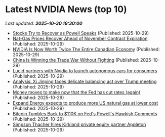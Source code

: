 # Latest NVIDIA News (top 10)
_Last updated: **2025-10-30 19:30:00**_

- [Stocks Try to Recover as Powell Speaks](https://biztoc.com/x/c0087d60b58083b3) (Published: 2025-10-29)
- [Nat-Gas Prices Recover Ahead of November Contract Expiration](https://biztoc.com/x/15670d94c2aef519) (Published: 2025-10-29)
- [NVIDIA Is Now Worth Twice The Entire Canadian Economy](https://dailycaller.com/2025/10/29/nvidia-first-5-trillion-company-twice-canada-gdp/) (Published: 2025-10-29)
- [China Is Winning the Trade War Without Fighting](https://biztoc.com/x/c97454d9f9887f64) (Published: 2025-10-29)
- [Lucid partners with Nvidia to launch autonomous cars for consumers](https://biztoc.com/x/ff93810bda811a90) (Published: 2025-10-29)
- [Analysis: Xi Jinping faces delicate balancing act over Trump meeting](https://biztoc.com/x/842de555c3ec450e) (Published: 2025-10-29)
- [Money moves to make now that the Fed has cut rates (again)](https://biztoc.com/x/5e62006dada626f4) (Published: 2025-10-29)
- [Expand Energy expects to produce more US natural gas at lower cost](https://biztoc.com/x/0a2572c772ef5379) (Published: 2025-10-29)
- [Bitcoin Tumbles Back to $110K on Fed's Powell's Hawkish Comments](https://biztoc.com/x/4c7848c721639814) (Published: 2025-10-29)
- [Simpson Thacher hires Kirkland private equity partner Appleton](https://biztoc.com/x/f43e92b654407434) (Published: 2025-10-29)
